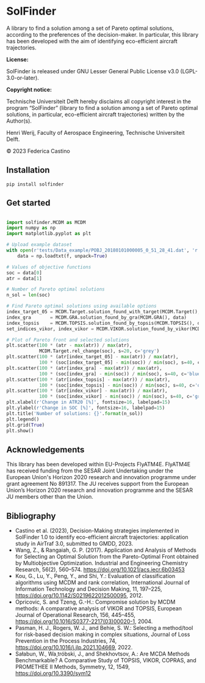# SolFinder 

A library to find a solution among a set of Pareto optimal solutions, according to the preferences of the decision-maker.
In particular, this library has been developed with the aim of identifying eco-efficient aircraft trajectories.

**License:**

SolFinder is released under GNU Lesser General Public License v3.0 (LGPL-3.0-or-later).

**Copyright notice:**

Technische Universiteit Delft hereby disclaims all copyright interest in the program “SolFinder” (library to find a solution among a set of Pareto optimal solutions, in particular, eco-efficient aircraft trajectories) written by the Author(s).

Henri Werij, Faculty of Aerospace Engineering, Technische Universiteit Delft.

© 2023 Federica Castino

## Installation

```
pip install solfinder
```

## Get started

```python

import solfinder.MCDM as MCDM
import numpy as np
import matplotlib.pyplot as plt

# Upload example dataset
with open(r'tests/Data_example/POBJ_20180101000005_0_51_28_41.dat', 'r') as f:
    data = np.loadtxt(f, unpack=True)

# Values of objective functions
soc = data[0]
atr = data[1]

# Number of Pareto optimal solutions
n_sol = len(soc)

# Find Pareto optimal solutions using available options
index_target_05 = MCDM.Target.solution_found_with_target(MCDM.Target(),0.5,soc)
index_gra       = MCDM.GRA.solution_found_by_gra(MCDM.GRA(), data)
index_topsis    = MCDM.TOPSIS.solution_found_by_topsis(MCDM.TOPSIS(), data, [0.5,0.5])
set_indices_vikor, index_vikor = MCDM.VIKOR.solution_found_by_vikor(MCDM.VIKOR(), data, 0.5, [0.5, 0.5])

# Plot of Pareto front and selected solutions
plt.scatter(100 * (atr - max(atr)) / max(atr),
            MCDM.Target.rel_change(soc), s=20, c='grey')
plt.scatter(100 * (atr[index_target_05] - max(atr)) / max(atr),
            100 * (soc[index_target_05] - min(soc)) / min(soc), s=40, c='red', label='Target +0.5% SOC')
plt.scatter(100 * (atr[index_gra] - max(atr)) / max(atr),
            100 * (soc[index_gra] - min(soc)) / min(soc), s=40, c='blue', label='GRA')
plt.scatter(100 * (atr[index_topsis] - max(atr)) / max(atr),
            100 * (soc[index_topsis] - min(soc)) / min(soc), s=40, c='orange', label='TOPSIS')
plt.scatter(100 * (atr[index_vikor] - max(atr)) / max(atr),
            100 * (soc[index_vikor] - min(soc)) / min(soc), s=40, c='green', label='VIKOR')
plt.xlabel(r'Change in ATR20 [%]', fontsize=16, labelpad=15)
plt.ylabel(r'Change in SOC [%]', fontsize=16, labelpad=15)
plt.title('Number of solutions: {}'.format(n_sol))
plt.legend()
plt.grid(True)
plt.show()

```

## Acknowledgements

This library has been developed within EU-Projects FlyATM4E. FlyATM4E has received funding from the SESAR Joint Undertaking under the European Union's Horizon 2020 research and innovation programme under grant agreement No 891317. The JU receives support from the European Union’s Horizon 2020 research and innovation programme and the SESAR JU members other than the Union.

## Bibliography

- Castino et al. (2023), Decision-Making strategies implemented in SolFinder 1.0 to identify eco-efficient aircraft trajectories: application study in AirTraf 3.0, submitted to GMDD, 2023.
- Wang, Z., & Rangaiah, G. P. (2017). Application and Analysis of Methods for Selecting an Optimal Solution from the Pareto-Optimal Front obtained by Multiobjective Optimization. Industrial and Engineering Chemistry Research, 56(2), 560–574. https://doi.org/10.1021/acs.iecr.6b03453
- Kou, G., Lu, Y., Peng, Y., and Shi, Y.: Evaluation of classification algorithms using MCDM and rank correlation, International Journal of Information Technology and Decision Making, 11, 197–225, https://doi.org/10.1142/S0219622012500095, 2012.
- Opricovic, S. and Tzeng, G.-H.: Compromise solution by MCDM methods: A comparative analysis of VIKOR and TOPSIS, European Journal of Operational Research, 156, 445–455, https://doi.org/10.1016/S0377-2217(03)00020-1, 2004.
- Pasman, H. J., Rogers, W. J., and Behie, S. W.: Selecting a method/tool for risk-based decision making in complex situations, Journal of Loss Prevention in the Process Industries, 74, https://doi.org/10.1016/j.jlp.2021.104669, 2022.
- Sałabun, W., Wa¸tróbski, J., and Shekhovtsov, A.: Are MCDA Methods Benchmarkable? A Comparative Study of TOPSIS, VIKOR, COPRAS, and PROMETHEE II Methods, Symmetry, 12, 1549, https://doi.org/10.3390/sym12
